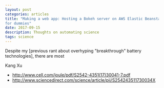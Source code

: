 ```yaml
---
layout: post
categories: articles
title: "Making a web app: Hosting a Bokeh server on AWS Elastic Beanstalk
for dummies"
date: 2017-09-15
description: Thoughts on automating science
tags: science
---
```


Despite my
[previous rant about overhyping "breakthrough" battery technologies],
there are most

Kang Xu
- http://www.cell.com/joule/pdf/S2542-4351(17)30041-7.pdf
- http://www.sciencedirect.com/science/article/pii/S254243511730034X
